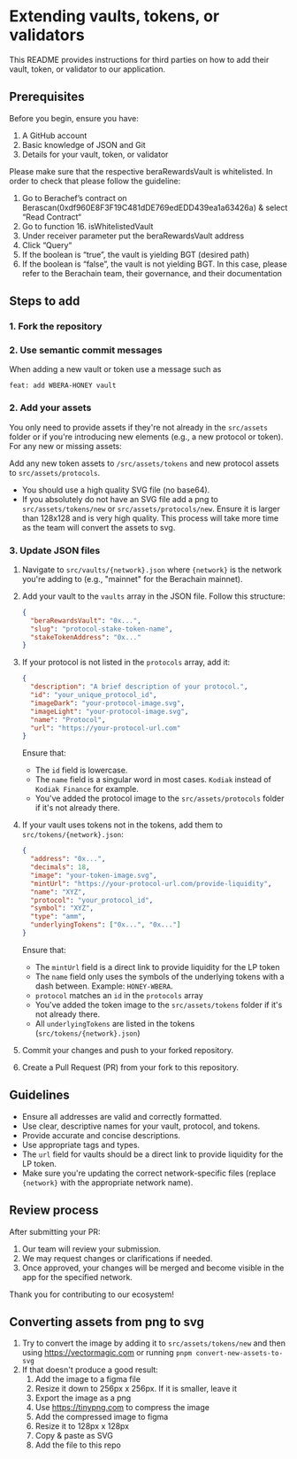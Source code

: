 # Extending vaults, tokens, or validators

This README provides instructions for third parties on how to add their vault, token, or validator to our application.

## Prerequisites

Before you begin, ensure you have:

1. A GitHub account
2. Basic knowledge of JSON and Git
3. Details for your vault, token, or validator

Please make sure that the respective beraRewardsVault is whitelisted. In order to check that please follow the guideline:

1. Go to Berachef’s contract on Berascan(0xdf960E8F3F19C481dDE769edEDD439ea1a63426a) & select “Read Contract“
2. Go to function 16. isWhitelistedVault
3. Under receiver parameter put the beraRewardsVault address
4. Click “Query“
5. If the boolean is “true”, the vault is yielding BGT (desired path)
6. If the boolean is “false”, the vault is not yielding BGT. In this case, please refer to the Berachain team, their governance, and their documentation

## Steps to add

### 1. Fork the repository

### 2. Use semantic commit messages

When adding a new vault or token use a message such as

```
feat: add WBERA-HONEY vault
```

### 2. Add your assets

You only need to provide assets if they're not already in the `src/assets` folder or if you're introducing new elements (e.g., a new protocol or token). For any new or missing assets:

Add any new token assets to `/src/assets/tokens` and new protocol assets to `src/assets/protocols`.

- You should use a high quality SVG file (no base64).
- If you absolutely do not have an SVG file add a png to `src/assets/tokens/new` or `src/assets/protocols/new`. Ensure it is larger than 128x128 and is very high quality. This process will take more time as the team will convert the assets to svg.

### 3. Update JSON files

1. Navigate to `src/vaults/{network}.json` where `{network}` is the network you're adding to (e.g., "mainnet" for the Berachain mainnet).

2. Add your vault to the `vaults` array in the JSON file. Follow this structure:

   ```json
   {
     "beraRewardsVault": "0x...",
     "slug": "protocol-stake-token-name",
     "stakeTokenAddress": "0x..."
   }
   ```

3. If your protocol is not listed in the `protocols` array, add it:

   ```json
   {
     "description": "A brief description of your protocol.",
     "id": "your_unique_protocol_id",
     "imageDark": "your-protocol-image.svg",
     "imageLight": "your-protocol-image.svg",
     "name": "Protocol",
     "url": "https://your-protocol-url.com"
   }
   ```

   Ensure that:

   - The `id` field is lowercase.
   - The `name` field is a singular word in most cases. `Kodiak` instead of `Kodiak Finance` for example.
   - You've added the protocol image to the `src/assets/protocols` folder if it's not already there.

4. If your vault uses tokens not in the tokens, add them to `src/tokens/{network}.json`:

   ```json
   {
     "address": "0x...",
     "decimals": 18,
     "image": "your-token-image.svg",
     "mintUrl": "https://your-protocol-url.com/provide-liquidity",
     "name": "XYZ",
     "protocol": "your_protocol_id",
     "symbol": "XYZ",
     "type": "amm",
     "underlyingTokens": ["0x...", "0x..."]
   }
   ```

   Ensure that:

   - The `mintUrl` field is a direct link to provide liquidity for the LP token
   - The `name` field only uses the symbols of the underlying tokens with a dash between. Example: `HONEY-WBERA`.
   - `protocol` matches an `id` in the `protocols` array
   - You've added the token image to the `src/assets/tokens` folder if it's not already there.
   - All `underlyingTokens` are listed in the tokens (`src/tokens/{network}.json`)

5. Commit your changes and push to your forked repository.

6. Create a Pull Request (PR) from your fork to this repository.

## Guidelines

- Ensure all addresses are valid and correctly formatted.
- Use clear, descriptive names for your vault, protocol, and tokens.
- Provide accurate and concise descriptions.
- Use appropriate tags and types.
- The `url` field for vaults should be a direct link to provide liquidity for the LP token.
- Make sure you're updating the correct network-specific files (replace `{network}` with the appropriate network name).

## Review process

After submitting your PR:

1. Our team will review your submission.
2. We may request changes or clarifications if needed.
3. Once approved, your changes will be merged and become visible in the app for the specified network.

Thank you for contributing to our ecosystem!

## Converting assets from png to svg

1. Try to convert the image by adding it to `src/assets/tokens/new` and then using https://vectormagic.com or running `pnpm convert-new-assets-to-svg`
2. If that doesn't produce a good result:
   1. Add the image to a figma file
   2. Resize it down to 256px x 256px. If it is smaller, leave it
   3. Export the image as a png
   4. Use https://tinypng.com to compress the image
   5. Add the compressed image to figma
   6. Resize it to 128px x 128px
   7. Copy & paste as SVG
   8. Add the file to this repo
